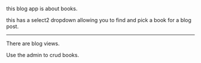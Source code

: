 
this blog app is about books.

this has a select2 dropdown allowing you to find and pick a book for a blog post.

_____________


There are blog views. 

Use the admin to crud books.

